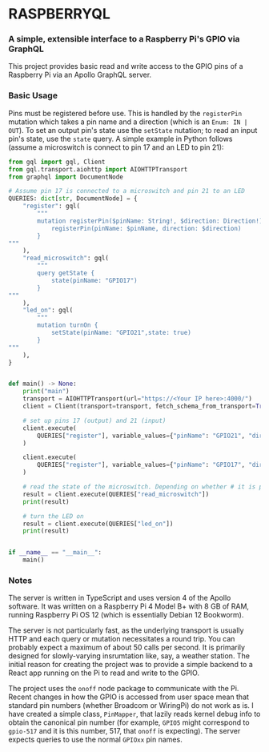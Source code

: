 # RASPBERRYQL #
### A simple, extensible interface to a Raspberry Pi's GPIO via GraphQL ###

This project provides basic read and write access to the GPIO pins of a Raspberry Pi via an Apollo GraphQL server.

### Basic Usage ###
Pins must be registered before use. This is handled by the `registerPin` mutation which takes a pin name and a direction (which is an `Enum: IN | OUT`). To set an output pin's state use the `setState` nutation; to read an input pin's state, use the `state` query. A simple example in Python follows (assume a microswitch is connect to pin 17 and an LED to pin 21):

```python
from gql import gql, Client
from gql.transport.aiohttp import AIOHTTPTransport
from graphql import DocumentNode

# Assume pin 17 is connected to a microswitch and pin 21 to an LED
QUERIES: dict[str, DocumentNode] = {
    "register": gql(
        """
        mutation registerPin($pinName: String!, $direction: Direction!) {
            registerPin(pinName: $pinName, direction: $direction)
        }
"""
    ),
    "read_microswitch": gql(
        """
        query getState {
            state(pinName: "GPIO17")
        }
"""
    ),
    "led_on": gql(
        """
        mutation turnOn {
            setState(pinName: "GPIO21",state: true)
        }
"""
    ),
}


def main() -> None:
    print("main")
    transport = AIOHTTPTransport(url="https://<Your IP here>:4000/")
    client = Client(transport=transport, fetch_schema_from_transport=True)

    # set up pins 17 (output) and 21 (input)
    client.execute(
        QUERIES["register"], variable_values={"pinName": "GPIO21", "direction": "OUT"}
    )

    client.execute(
        QUERIES["register"], variable_values={"pinName": "GPIO17", "direction": "IN"}
    )

    # read the state of the microswitch. Depending on whether # it is pulled up or down, True and False will represent open and closed (or vice versa) 
    result = client.execute(QUERIES["read_microswitch"])
    print(result)

    # turn the LED on
    result = client.execute(QUERIES["led_on"])
    print(result)


if __name__ == "__main__":
    main()
```

### Notes ###

The server is written in TypeScript and uses version 4 of the Apollo software. It was written on a Raspberry Pi 4 Model B+ with 8 GB of RAM, running Raspberry Pi OS 12 (which is essentially Debian 12 Bookworm).

The server is not particularly fast, as the underlying transport is usually HTTP and each query or mutation necessitates a round trip. You can probably expect a maximum of about 50 calls per second. It is primarily designed for slowly-varying insrumtation like, say, a weather station. The initial reason for creating the project was to provide a simple backend to a React app running on the Pi to read and write to the GPIO.

The project uses the `onoff` node package to communicate with the Pi. Recent changes in how the GPIO is accessed from user space mean that standard pin numbers (whether Broadcom or WiringPi) do not work as is. I have created a simple class, `PinMapper`, that lazily reads kernel debug info to obtain the canonical pin number (for example, `GPIO5` might correspond to `gpio-517` and it is this number, 517, that `onoff` is expecting). The server expects queries to use the normal `GPIOxx` pin names.

